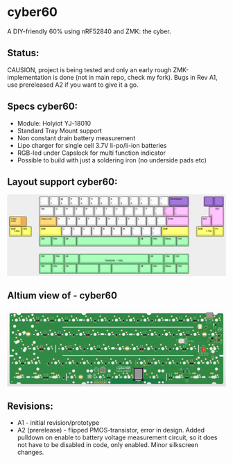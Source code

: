 
# cyber60

A DIY-friendly 60% using nRF52840 and ZMK: the cyber.

## Status:
CAUSION, project is being tested and only an early rough ZMK-implementation is done (not in main repo, check my fork). Bugs in Rev A1, use prereleased A2 if you want to give it a go.

## Specs cyber60:
- Module: Holyiot YJ-18010
- Standard Tray Mount support
- Non constant drain battery measurement
- Lipo charger for single cell 3.7V li-po/li-ion batteries
- RGB-led under Capslock for multi function indicator
- Possible to build with just a soldering iron (no underside pads etc)

## Layout support cyber60:
![alt text](./readme-images/layout_support_cyber60_Rev_A2.jpg "Layout support")

## Altium view of - cyber60
![alt text](./readme-images/cyber60_Rev_A2.jpg "PCB View - Rev A")

## Revisions:
- A1 - initial revision/prototype
- A2 (prerelease) - flipped PMOS-transistor, error in design. Added pulldown on enable to battery voltage measurement circuit, so it does not have to be disabled in code, only enabled. Minor silkscreen changes.
